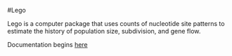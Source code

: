 #Lego

Lego is a computer package that uses counts of nucleotide site
patterns to estimate the history of population size, subdivision, and
gene flow.

Documentation begins [here](https://rawgit.com/alanrogers/lego/devlp/doc/html/index.html)
